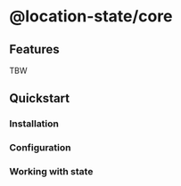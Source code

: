 # @location-state/core

## Features

TBW

## Quickstart

### Installation

### Configuration

### Working with state
